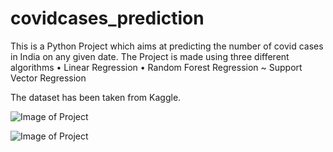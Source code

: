 # covidcases_prediction

This is a Python Project which aims at predicting the number of covid cases in India on any given date.
The Project is made using three different algorithms 
• Linear Regression
• Random Forest Regression
~ Support Vector Regression


The dataset has been taken from Kaggle.


![Image of Project](https://raw.githubusercontent.com/ayeshafalak/covidcases_prediction/main/covidimg1.png)

![Image of Project](https://raw.githubusercontent.com/ayeshafalak/covidcases_prediction/main/Screenshot%202021-06-07%20at%201.11.31%20AM.png)



